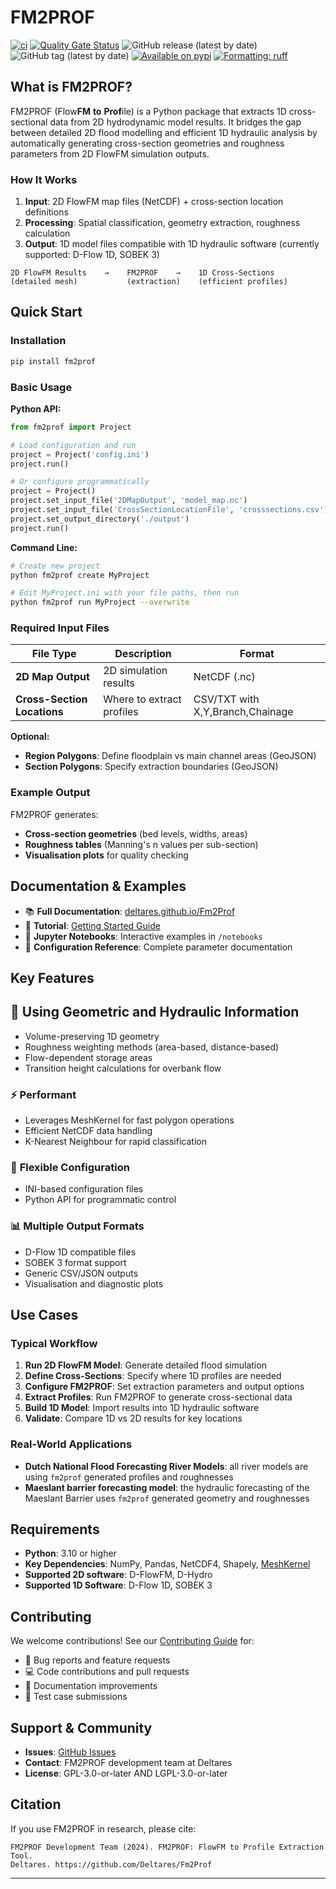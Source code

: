 # FM2PROF

[![ci](https://github.com/Deltares/fm2prof/actions/workflows/ci.yml/badge.svg)](https://github.com/Deltares/fm2prof/actions/workflows/ci.yml)
[![Quality Gate Status](https://sonarcloud.io/api/project_badges/measure?project=Deltares_Fm2Prof&metric=alert_status)](https://sonarcloud.io/summary/new_code?id=Deltares_Fm2Prof)
![GitHub release (latest by date)](https://img.shields.io/github/v/release/Deltares/fm2prof)
![GitHub tag (latest by date)](https://img.shields.io/github/v/tag/Deltares/fm2prof)
[![Available on pypi](https://img.shields.io/pypi/v/fm2prof.svg)](https://pypi.python.org/pypi/fm2prof)
[![Formatting: ruff](https://img.shields.io/endpoint?url=https://raw.githubusercontent.com/astral-sh/ruff/main/assets/badge/v2.json)](https://github.com/charliermarsh/ruff)

## What is FM2PROF?

FM2PROF (Flow**FM** **to** **Prof**ile) is a Python package that extracts 1D cross-sectional data from 2D hydrodynamic model results. It bridges the gap between detailed 2D flood modelling and efficient 1D hydraulic analysis by automatically generating cross-section geometries and roughness parameters from 2D FlowFM simulation outputs.

### How It Works

1. **Input**: 2D FlowFM map files (NetCDF) + cross-section location definitions
2. **Processing**: Spatial classification, geometry extraction, roughness calculation
3. **Output**: 1D model files compatible with 1D hydraulic software (currently supported: D-Flow 1D, SOBEK 3)

```
2D FlowFM Results    →    FM2PROF    →    1D Cross-Sections
(detailed mesh)           (extraction)    (efficient profiles)
```

## Quick Start

### Installation

```bash
pip install fm2prof
```

### Basic Usage

**Python API:**
```python
from fm2prof import Project

# Load configuration and run
project = Project('config.ini')
project.run()

# Or configure programmatically
project = Project()
project.set_input_file('2DMapOutput', 'model_map.nc')
project.set_input_file('CrossSectionLocationFile', 'crosssections.csv')
project.set_output_directory('./output')
project.run()
```

**Command Line:**
```bash
# Create new project
python fm2prof create MyProject

# Edit MyProject.ini with your file paths, then run
python fm2prof run MyProject --overwrite
```

### Required Input Files

| File Type | Description | Format |
|-----------|-------------|---------|
| **2D Map Output** | 2D simulation results | NetCDF (.nc) |
| **Cross-Section Locations** | Where to extract profiles | CSV/TXT with X,Y,Branch,Chainage |

**Optional:**
- **Region Polygons**: Define floodplain vs main channel areas (GeoJSON)
- **Section Polygons**: Specify extraction boundaries (GeoJSON)

### Example Output

FM2PROF generates:
- **Cross-section geometries** (bed levels, widths, areas)
- **Roughness tables** (Manning's n values per sub-section)
- **Visualisation plots** for quality checking

## Documentation & Examples

- 📚 **Full Documentation**: [deltares.github.io/Fm2Prof](https://deltares.github.io/Fm2Prof/)
- 🚀 **Tutorial**: [Getting Started Guide](https://deltares.github.io/Fm2Prof/markdown/quickstart/)
- 📓 **Jupyter Notebooks**: Interactive examples in `/notebooks`
- 🔧 **Configuration Reference**: Complete parameter documentation

## Key Features

## 🌊 **Using Geometric and Hydraulic Information**
- Volume-preserving 1D geometry
- Roughness weighting methods (area-based, distance-based)
- Flow-dependent storage areas
- Transition height calculations for overbank flow

### ⚡ **Performant**
- Leverages MeshKernel for fast polygon operations
- Efficient NetCDF data handling
- K-Nearest Neighbour for rapid classification

### 🔧 **Flexible Configuration**
- INI-based configuration files
- Python API for programmatic control

### 📊 **Multiple Output Formats**
- D-Flow 1D compatible files
- SOBEK 3 format support
- Generic CSV/JSON outputs
- Visualisation and diagnostic plots

## Use Cases

### Typical Workflow

1. **Run 2D FlowFM Model**: Generate detailed flood simulation
2. **Define Cross-Sections**: Specify where 1D profiles are needed
3. **Configure FM2PROF**: Set extraction parameters and output options
4. **Extract Profiles**: Run FM2PROF to generate cross-sectional data
5. **Build 1D Model**: Import results into 1D hydraulic software
6. **Validate**: Compare 1D vs 2D results for key locations

### Real-World Applications

- **Dutch National Flood Forecasting River Models**: all river models are using `fm2prof` generated profiles and roughnesses 
- **Maeslant barrier forecasting model**: the hydraulic forecasting of the Maeslant Barrier uses `fm2prof` generated geometry and roughnesses

## Requirements

- **Python**: 3.10 or higher
- **Key Dependencies**: NumPy, Pandas, NetCDF4, Shapely, [MeshKernel](https://github.com/Deltares/MeshKernelPy)
- **Supported 2D software**: D-FlowFM, D-Hydro
- **Supported 1D Software**: D-Flow 1D, SOBEK 3

## Contributing

We welcome contributions! See our [Contributing Guide](CONTRIBUTING.md) for:
- 🐛 Bug reports and feature requests
- 💻 Code contributions and pull requests  
- 📖 Documentation improvements
- 🧪 Test case submissions

## Support & Community

- **Issues**: [GitHub Issues](https://github.com/Deltares/Fm2Prof/issues)
- **Contact**: FM2PROF development team at Deltares
- **License**: GPL-3.0-or-later AND LGPL-3.0-or-later

## Citation

If you use FM2PROF in research, please cite:
```
FM2PROF Development Team (2024). FM2PROF: FlowFM to Profile Extraction Tool. 
Deltares. https://github.com/Deltares/Fm2Prof
```

---

